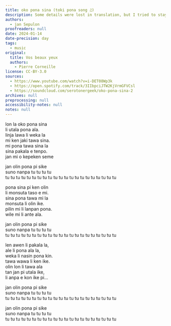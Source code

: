```yaml
---
title: oko pona sina (toki pona song ♫)
description: Some details were lost in translation, but I tried to stay very close to the original.
authors:
  - jan Sepulon
proofreaders: null
date: 2024-01-14
date-precision: day
tags:
  - music
original:
  title: Vos beaux yeux
  authors:
    - Pierre Corneille
license: CC-BY-3.0
sources:
  - https://www.youtube.com/watch?v=i-DET08Wp3k
  - https://open.spotify.com/track/3IIbpciJTW2KjVrmGFVCsl
  - https://soundcloud.com/serotonergeek/oko-pona-sina-2
archives: null
preprocessing: null
accessibility-notes: null
notes: null
---
```



lon la oko pona sina  
li utala pona ala.  
linja lawa li weka la  
mi ken jaki tawa sina.  
mi pona tawa sina la  
sina pakala e tenpo.  
jan mi o kepeken seme

jan olin pona pi sike  
suno nanpa tu tu tu tu  
tu tu tu tu tu tu tu tu tu tu tu tu tu tu tu tu tu tu tu tu tu

pona sina pi ken olin  
li monsuta taso e mi.  
sina pona tawa mi la  
monsuta li olin ike.  
pilin mi li lanpan pona.  
wile mi li ante ala.

jan olin pona pi sike  
suno nanpa tu tu tu tu  
tu tu tu tu tu tu tu tu tu tu tu tu tu tu tu tu tu tu tu tu tu

len awen li pakala la,  
ale li pona ala la,  
weka li nasin pona kin.  
tawa wawa li ken ike.  
olin lon li tawa ala  
tan jan pi utala ike,  
li anpa e kon ike pi...

jan olin pona pi sike  
suno nanpa tu tu tu tu  
tu tu tu tu tu tu tu tu tu tu tu tu tu tu tu tu tu tu tu tu tu

jan olin pona pi sike  
suno nanpa tu tu tu tu  
tu tu tu tu tu tu tu tu tu tu tu tu tu tu tu tu tu tu tu tu tu
